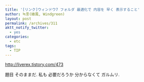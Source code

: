 ```yaml
---
title: '[リンク]ウィンドウ7 フォルダ 最適化で 内容を 早く 表示すること'
author: 녹풍(綠風, Windgreen)
layout: post
permalink: /archives/311
aktt_notify_twitter:
  - yes
categories:
  - etc
tags:
  - TIP
---
```

<a href="http://liverex.tistory.com/473" target="_blank">http://liverex.tistory.com/473</a> <div>
  題目 そのままだ. 私も 必要だろうか 分からなくて ガルムリ.
</div>